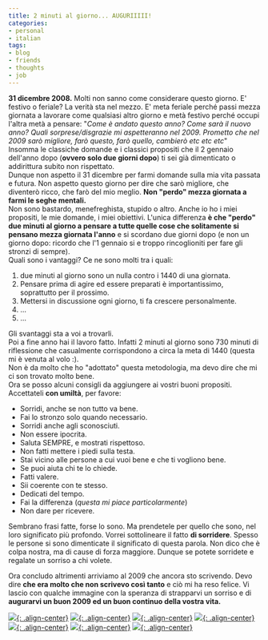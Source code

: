 ```yaml
---
title: 2 minuti al giorno... AUGURIIIII!
categories:
- personal
- italian
tags:
- blog
- friends
- thoughts
- job
---
```

**31 dicembre 2008.** Molti non sanno come considerare questo giorno. E' festivo o feriale? La verità sta nel mezzo. E' meta feriale perché passi mezza giornata a lavorare come qualsiasi altro giorno e metà festivo perché occupi l'altra metà a pensare: "_Come è andato questo anno? Come sarà il nuovo anno? Quali sorprese/disgrazie mi aspetteranno nel 2009. Prometto che nel 2009 sarò migliore, farò questo, farò quello, cambierò etc etc etc_"  
Insomma le classiche domande e i classici propositi che il 2 gennaio dell'anno
dopo (**ovvero solo due giorni dopo**) ti sei già dimenticato o addirittura
subito non rispettato.  
Dunque non aspetto il 31 dicembre per farmi domande sulla mia vita passata e
futura. Non aspetto questo giorno per dire che sarò migliore, che diventerò
ricco, che farò del mio meglio. **Non "perdo" mezza giornata a farmi le seghe
mentali.**  
Non sono bastardo, menefreghista, stupido o altro. Anche io ho i miei
propositi, le mie domande, i miei obiettivi. L'unica differenza **è che
"perdo" due minuti al giorno a pensare a tutte quelle cose che solitamente si
pensano mezza giornata l'anno** e si scordano due giorni dopo (e non un giorno
dopo: ricordo che l'1 gennaio si e troppo rincoglioniti per fare gli stronzi
di sempre).  
Quali sono i vantaggi? Ce ne sono molti tra i quali:

  1. due minuti al giorno sono un nulla contro i 1440 di una giornata.
  2. Pensare prima di agire ed essere preparati è importantissimo, soprattutto per il prossimo.
  3. Mettersi in discussione ogni giorno, ti fa crescere personalmente.
  4. ...
  5. ...
  
Gli svantaggi sta a voi a trovarli.  
Poi a fine anno hai il lavoro fatto. Infatti 2 minuti al giorno sono 730
minuti di riflessione che casualmente corrispondono a circa la meta di 1440
(questa mi è venuta al volo :).  
Non è da molto che ho "adottato" questa metodologia, ma devo dire che mi ci
son trovato molto bene.  
Ora se posso alcuni consigli da aggiungere ai vostri buoni propositi.  
Accettateli **con umiltà**, per favore:

  * Sorridi, anche se non tutto va bene.
  * Fai lo stronzo solo quando necessario.
  * Sorridi anche agli sconosciuti.
  * Non essere ipocrita.
  * Saluta SEMPRE, e mostrati rispettoso.
  * Non fatti mettere i piedi sulla testa.
  * Stai vicino alle persone a cui vuoi bene e che ti vogliono bene.
  * Se puoi aiuta chi te lo chiede.
  * Fatti valere.
  * Sii coerente con te stesso.
  * Dedicati del tempo.
  * Fai la differenza (_questa mi piace particolarmente_)
  * Non dare per ricevere.
  
Sembrano frasi fatte, forse lo sono. Ma prendetele per quello che sono, nel
loro significato più profondo. Vorrei sottolineare il fatto **di sorridere**.
Spesso le persone si sono dimenticate il significato di questa parola. Non
dico che è colpa nostra, ma di cause di forza maggiore. Dunque se potete
sorridete e regalate un sorriso a chi volete.

Ora concludo altrimenti arriviamo al 2009 che ancora sto scrivendo. Devo dire
**che era molto che non scrivevo così tanto** e ciò mi ha reso felice. Vi
lascio con qualche immagine con la speranza di strapparvi un sorriso e di
**augurarvi un buon 2009 ed un buon continuo della vostra vita.**

[![]({{site.url}}/assets/images/smile1.jpg){: .align-center}]({{site.url}}/assets/images/smile1.jpg)
[![]({{site.url}}/assets/images/smile2.jpg){: .align-center}]({{site.url}}/assets/images/smile2.jpg)
[![]({{site.url}}/assets/images/smile3.gif){: .align-center}]({{site.url}}/assets/images/smile3.gif)
[![]({{site.url}}/assets/images/smile4.jpg){: .align-center}]({{site.url}}/assets/images/smile4.jpg)
[![]({{site.url}}/assets/images/smile5.jpg){: .align-center}]({{site.url}}/assets/images/smile5.jpg)
[![]({{site.url}}/assets/images/smile6.jpg){: .align-center}]({{site.url}}/assets/images/smile6.jpg)
[![]({{site.url}}/assets/images/smile7.jpg){: .align-center}]({{site.url}}/assets/images/smile7.jpg)
